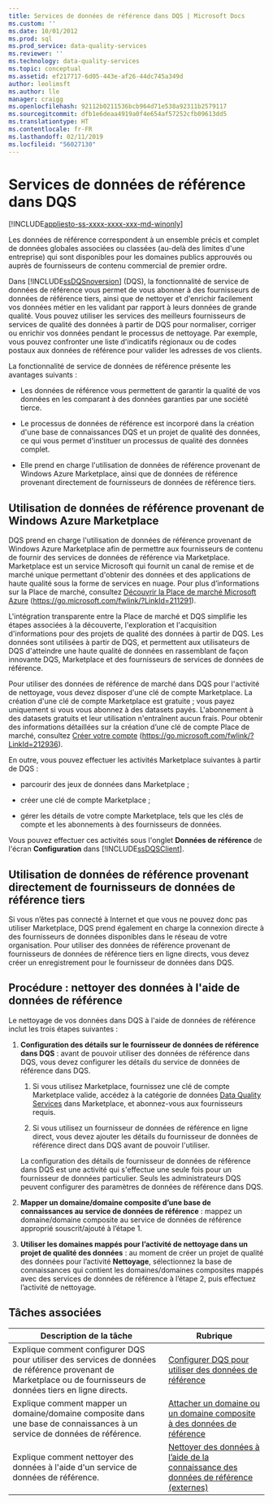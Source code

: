 ```yaml
---
title: Services de données de référence dans DQS | Microsoft Docs
ms.custom: ''
ms.date: 10/01/2012
ms.prod: sql
ms.prod_service: data-quality-services
ms.reviewer: ''
ms.technology: data-quality-services
ms.topic: conceptual
ms.assetid: ef217717-6d05-443e-af26-44dc745a349d
author: leolimsft
ms.author: lle
manager: craigg
ms.openlocfilehash: 92112b0211536bcb964d71e538a92311b2579117
ms.sourcegitcommit: dfb1e6deaa4919a0f4e654af57252cfb09613dd5
ms.translationtype: HT
ms.contentlocale: fr-FR
ms.lasthandoff: 02/11/2019
ms.locfileid: "56027130"
---
```

# <a name="reference-data-services-in-dqs"></a>Services de données de référence dans DQS

[!INCLUDE[appliesto-ss-xxxx-xxxx-xxx-md-winonly](../includes/appliesto-ss-xxxx-xxxx-xxx-md-winonly.md)]

  Les données de référence correspondent à un ensemble précis et complet de données globales associées ou classées (au-delà des limites d'une entreprise) qui sont disponibles pour les domaines publics approuvés ou auprès de fournisseurs de contenu commercial de premier ordre.  
  
 Dans [!INCLUDE[ssDQSnoversion](../includes/ssdqsnoversion-md.md)] (DQS), la fonctionnalité de service de données de référence vous permet de vous abonner à des fournisseurs de données de référence tiers, ainsi que de nettoyer et d'enrichir facilement vos données métier en les validant par rapport à leurs données de grande qualité. Vous pouvez utiliser les services des meilleurs fournisseurs de services de qualité des données à partir de DQS pour normaliser, corriger ou enrichir vos données pendant le processus de nettoyage. Par exemple, vous pouvez confronter une liste d'indicatifs régionaux ou de codes postaux aux données de référence pour valider les adresses de vos clients.  
  
 La fonctionnalité de service de données de référence présente les avantages suivants :  
  
-   Les données de référence vous permettent de garantir la qualité de vos données en les comparant à des données garanties par une société tierce.  
  
-   Le processus de données de référence est incorporé dans la création d'une base de connaissances DQS et un projet de qualité des données, ce qui vous permet d'instituer un processus de qualité des données complet.  
  
-   Elle prend en charge l'utilisation de données de référence provenant de Windows Azure Marketplace, ainsi que de données de référence provenant directement de fournisseurs de données de référence tiers.  
  
##  <a name="Marketplace"></a> Utilisation de données de référence provenant de Windows Azure Marketplace  
 DQS prend en charge l'utilisation de données de référence provenant de Windows Azure Marketplace afin de permettre aux fournisseurs de contenu de fournir des services de données de référence via Marketplace. Marketplace est un service Microsoft qui fournit un canal de remise et de marché unique permettant d'obtenir des données et des applications de haute qualité sous la forme de services en nuage. Pour plus d’informations sur la Place de marché, consultez [Découvrir la Place de marché Microsoft Azure](https://go.microsoft.com/fwlink/?LinkId=211291) (https://go.microsoft.com/fwlink/?LinkId=211291).  
  
 L'intégration transparente entre la Place de marché et DQS simplifie les étapes associées à la découverte, l'exploration et l'acquisition d'informations pour des projets de qualité des données à partir de DQS. Les données sont utilisées à partir de DQS, et permettent aux utilisateurs de DQS d'atteindre une haute qualité de données en rassemblant de façon innovante DQS, Marketplace et des fournisseurs de services de données de référence.  
  
 Pour utiliser des données de référence de marché dans DQS pour l'activité de nettoyage, vous devez disposer d'une clé de compte Marketplace. La création d'une clé de compte Marketplace est gratuite ; vous payez uniquement si vous vous abonnez à des datasets payés. L'abonnement à des datasets gratuits et leur utilisation n'entraînent aucun frais. Pour obtenir des informations détaillées sur la création d’une clé de compte Place de marché, consultez [Créer votre compte](https://go.microsoft.com/fwlink/?LinkId=212936) (https://go.microsoft.com/fwlink/?LinkId=212936).  
  
 En outre, vous pouvez effectuer les activités Marketplace suivantes à partir de DQS :  
  
-   parcourir des jeux de données dans Marketplace ;  
  
-   créer une clé de compte Marketplace ;  
  
-   gérer les détails de votre compte Marketplace, tels que les clés de compte et les abonnements à des fournisseurs de données.  
  
 Vous pouvez effectuer ces activités sous l'onglet **Données de référence** de l'écran **Configuration** dans [!INCLUDE[ssDQSClient](../includes/ssdqsclient-md.md)].  
  
##  <a name="Direct"></a> Utilisation de données de référence provenant directement de fournisseurs de données de référence tiers  
 Si vous n’êtes pas connecté à Internet et que vous ne pouvez donc pas utiliser Marketplace, DQS prend également en charge la connexion directe à des fournisseurs de données disponibles dans le réseau de votre organisation. Pour utiliser des données de référence provenant de fournisseurs de données de référence tiers en ligne directs, vous devez créer un enregistrement pour le fournisseur de données dans DQS.  
  
##  <a name="HowToCleanse"></a> Procédure : nettoyer des données à l'aide de données de référence  
 Le nettoyage de vos données dans DQS à l'aide de données de référence inclut les trois étapes suivantes :  
  
1.  **Configuration des détails sur le fournisseur de données de référence dans DQS** : avant de pouvoir utiliser des données de référence dans DQS, vous devez configurer les détails du service de données de référence dans DQS.  
  
    1.  Si vous utilisez Marketplace, fournissez une clé de compte Marketplace valide, accédez à la catégorie de données [Data Quality Services](https://go.microsoft.com/fwlink/?LinkId=227587) dans Marketplace, et abonnez-vous aux fournisseurs requis.  
  
    2.  Si vous utilisez un fournisseur de données de référence en ligne direct, vous devez ajouter les détails du fournisseur de données de référence direct dans DQS avant de pouvoir l'utiliser.  
  
     La configuration des détails de fournisseur de données de référence dans DQS est une activité qui s'effectue une seule fois pour un fournisseur de données particulier. Seuls les administrateurs DQS peuvent configurer des paramètres de données de référence dans DQS.  
  
2.  **Mapper un domaine/domaine composite d’une base de connaissances au service de données de référence** : mappez un domaine/domaine composite au service de données de référence approprié souscrit/ajouté à l’étape 1.  
  
3.  **Utiliser les domaines mappés pour l’activité de nettoyage dans un projet de qualité des données** : au moment de créer un projet de qualité des données pour l’activité **Nettoyage**, sélectionnez la base de connaissances qui contient les domaines/domaines composites mappés avec des services de données de référence à l’étape 2, puis effectuez l’activité de nettoyage.  
  
## <a name="related-tasks"></a>Tâches associées  
  
|Description de la tâche|Rubrique|  
|----------------------|-----------|  
|Explique comment configurer DQS pour utiliser des services de données de référence provenant de Marketplace ou de fournisseurs de données tiers en ligne directs.|[Configurer DQS pour utiliser des données de référence](../data-quality-services/configure-dqs-to-use-reference-data.md)|  
|Explique comment mapper un domaine/domaine composite dans une base de connaissances à un service de données de référence.|[Attacher un domaine ou un domaine composite à des données de référence](../data-quality-services/attach-domain-or-composite-domain-to-reference-data.md)|  
|Explique comment nettoyer des données à l'aide d'un service de données de référence.|[Nettoyer des données à l’aide de la connaissance des données de référence &#40;externes&#41;](../data-quality-services/cleanse-data-using-reference-data-external-knowledge.md)|  
  
  
